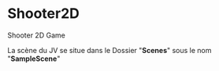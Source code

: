 # Shooter2D
Shooter 2D Game

La scène du JV se situe dans le Dossier "**Scenes**" sous le nom "**SampleScene**"
